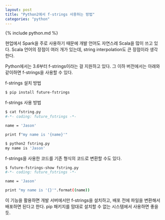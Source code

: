 ```yaml
---
layout: post
title: "Python2에서 f-strings 사용하는 방법"
categories: "python"
---
```


{% include python.md %}

현업에서 Spark을 주로 사용하기 때문에 개발 언어도 자연스레 Scala을 많이 쓰고 있다. Scala 언어의 장점이 여러 개가 있는데, string interpolation도 큰 장점이라 생각한다.

Python에서는 3.6부터 f-strings이라는 걸 지원하고 있다. 그 이하 버전에서는 아래와 같이하면 f-strings을 사용할 수 있다.

f-strings 설치 방법

```bash
$ pip install future-fstrings
```

f-strings 사용 방법

```bash
$ cat fstring.py
#-*- coding: future_fstrings -*-

name = 'Jason'

print f"my name is '{name}'"

$ python2 fstring.py
my name is 'Jason'
```

f-strings을 사용한 코드를 기존 형식의 코드로 변환할 수도 있다.

```bash
$ future-fstrings-show fstring.py
#-*- coding: future_fstrings -*-

name = 'Jason'

print "my name is '{}'".format((name))
```

이 기능을 활용하면 개발 서버에서만 f-strings을 설치하고, 배포 전에 파일을 변환해서 배포하면 된다고 한다. pip 패키지를 맘대로 설치할 수 없는 시스템에서 사용하면 좋을 듯.

